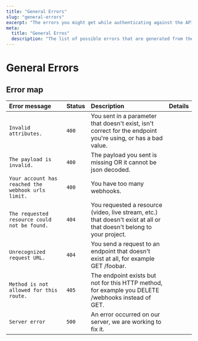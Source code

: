```yaml
---
title: "General Errors"
slug: "general-errors"
excerpt: "The errors you might get while authenticating against the API"
meta: 
  title: "General Erros"
  description: "The list of possible errors that are generated from the API"
---
```

General Errors
==============

## Error map

| Error message                                      | Status | Description                                                                                                           | Details |
| :------------------------------------------------- | :----- | :-------------------------------------------------------------------------------------------------------------------- | :------ |
| `Invalid attributes.`                              | `400`  | You sent in a parameter that doesn't exist, isn't correct for the endpoint you're using, or has a bad value.          |         |
| `The payload is invalid.`                          | `400`  | The payload you sent is missing OR it cannot be json decoded.                                                         |         |
| `Your account has reached the webhook urls limit.` | `400`  | You have too many webhooks.                                                                                           |         |
| `The requested resource could not be found.`       | `404`  | You requested a resource (video, live stream, etc.) that doesn't exist at all or that doesn't belong to your project. |         |
| `Unrecognized request URL.`                        | `404`  | You send a request to an endpoint that doesn't exist at all, for example GET /foobar.                                 |         |
| `Method is not allowed for this route.`            | `405`  | The endpoint exists but not for this HTTP method, for example you DELETE /webhooks instead of GET.                    |         |
| `Server error`                                     | `500`  | An error occurred on our server, we are working to fix it.                                                            |         |
